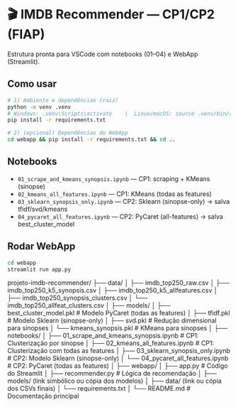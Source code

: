 # 🎬 IMDB Recommender — CP1/CP2 (FIAP)

Estrutura pronta para VSCode com notebooks (01–04) e WebApp (Streamlit).

## Como usar
```bash
# 1) Ambiente e dependências (raiz)
python -m venv .venv
# Windows: .venv\Scripts\activate    |  Linux/macOS: source .venv/bin/activate
pip install -r requirements.txt

# 2) (opcional) Dependências do WebApp
cd webapp && pip install -r requirements.txt && cd ..
```

## Notebooks
- `01_scrape_and_kmeans_synopsis.ipynb` — CP1: scraping + KMeans (sinopse)
- `02_kmeans_all_features.ipynb` — CP1: KMeans (todas as features)
- `03_sklearn_synopsis_only.ipynb` — CP2: Sklearn (sinopse-only) → salva tfidf/svd/kmeans
- `04_pycaret_all_features.ipynb` — CP2: PyCaret (all-features) → salva best_cluster_model

## Rodar WebApp
```bash
cd webapp
streamlit run app.py
```


projeto-imdb-recommender/
├── data/
│   ├── imdb_top250_raw.csv
│   ├── imdb_top250_k5_synopsis.csv
│   ├── imdb_top250_k5_allfeatures.csv
│   ├── imdb_top250_synopsis_clusters.csv
│   └── imdb_top250_allfeat_clusters.csv
│
├── models/
│   ├── best_cluster_model.pkl        # Modelo PyCaret (todas as features)
│   ├── tfidf.pkl                # Modelo Sklearn (sinopse-only)
│   ├── svd.pkl                    # Redução dimensional para sinopses
│   └── kmeans_synopsis.pkl          # KMeans para sinopses
│
├── notebooks/
│   ├── 01_scrape_and_kmeans_synopsis.ipynb    # CP1: Clusterização por sinopse
│   ├── 02_kmeans_all_features.ipynb       # CP1: Clusterização com todas as features
│   ├── 03_sklearn_synopsis_only.ipynb    # CP2: Modelo Sklearn (sinopse-only)
│   └── 04_pycaret_all_features.ipynb         # CP2: PyCaret (todas as features)
│
├── webapp/
│   ├── app.py                        # Código do Streamlit
│   ├── recommender.py               # Lógica de recomendação
│   ├── models/ (link simbólico ou cópia dos modelos)
│   ├── data/ (link ou cópia dos CSVs finais)
│   └── requirements.txt
│
└── README.md                  # Documentação principal
